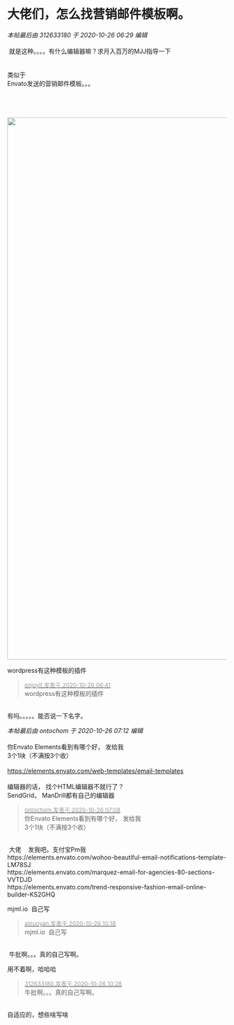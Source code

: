 # 大佬们，怎么找营销邮件模板啊。


<i class="pstatus"> 本帖最后由 312633180 于 2020-10-26 06:29 编辑 </i><br />
<br />
<img src="static/image/smiley/default/lol.gif" smilieid="12" border="0" alt="" /> 就是这种。。。。有什么编辑器嘛？求月入百万的MJJ指导一下<br />
<br />
<br />
类似于<br />
Envato发送的营销邮件模板。。。<br />
<br />
<br />
<br />
<br />
<img id="aimg_X022Z" onclick="zoom(this, this.src, 0, 0, 0)" class="zoom" width="600" height="1242" src="https://www.mailerlite.com/img/containers/main/templates-websites/screenshot-2020-07-06-at-21.15.32.jpg/ac60322312e84dbd14c9770929a6e2c5.jpg" onmouseover="img_onmouseoverfunc(this)" onclick="zoom(this)" style="cursor:pointer" border="0" alt="" />

wordpress有这种模板的插件

<div class="quote"><blockquote><font size="2"><a href="https://www.hostloc.com/forum.php?mod=redirect&amp;goto=findpost&amp;pid=9352196&amp;ptid=758437" target="_blank"><font color="#999999">enjoyit 发表于 2020-10-26 06:41</font></a></font><br />
wordpress有这种模板的插件</blockquote></div><br />
有吗。。。。。能否说一下名字。

<i class="pstatus"> 本帖最后由 ontochom 于 2020-10-26 07:12 编辑 </i><br />
<br />
你Envato Elements看到有哪个好， 发给我<br />
3个1块（不满按3个收）<br />
<br />
https://elements.envato.com/web-templates/email-templates<br />
<br />
编辑器的话， 找个HTML编辑器不就行了？<br />
SendGrid， ManDrill都有自己的编辑器

<div class="quote"><blockquote><font size="2"><a href="https://www.hostloc.com/forum.php?mod=redirect&amp;goto=findpost&amp;pid=9352204&amp;ptid=758437" target="_blank"><font color="#999999">ontochom 发表于 2020-10-26 07:08</font></a></font><br />
你Envato Elements看到有哪个好， 发给我<br />
3个1块（不满按3个收）</blockquote></div><br />
<img src="static/image/smiley/default/lol.gif" smilieid="12" border="0" alt="" /> 大佬&nbsp; &nbsp; 发我吧。支付宝Pm我<img src="static/image/smiley/yct/010.gif" smilieid="41" border="0" alt="" /><br />
https://elements.envato.com/wohoo-beautiful-email-notifications-template-LM78SJ<br />
https://elements.envato.com/marquez-email-for-agencies-80-sections-VVTDJD<br />
https://elements.envato.com/trend-responsive-fashion-email-online-builder-KS2GHQ<br />


mjml.io&nbsp;&nbsp;自己写

<div class="quote"><blockquote><font size="2"><a href="https://www.hostloc.com/forum.php?mod=redirect&amp;goto=findpost&amp;pid=9352749&amp;ptid=758437" target="_blank"><font color="#999999">ainuoyan 发表于 2020-10-26 10:18</font></a></font><br />
mjml.io&nbsp;&nbsp;自己写</blockquote></div><br />
<img src="static/image/smiley/yct/019.gif" smilieid="49" border="0" alt="" /> 牛批啊。。。真的自己写啊。

用不着啊，哈哈哈

<div class="quote"><blockquote><font size="2"><a href="https://www.hostloc.com/forum.php?mod=redirect&amp;goto=findpost&amp;pid=9352802&amp;ptid=758437" target="_blank"><font color="#999999">312633180 发表于 2020-10-26 10:28</font></a></font><br />
牛批啊。。。真的自己写啊。</blockquote></div><br />
自适应的，想些啥写啥<img src="static/image/smiley/default/lol.gif" smilieid="12" border="0" alt="" />
